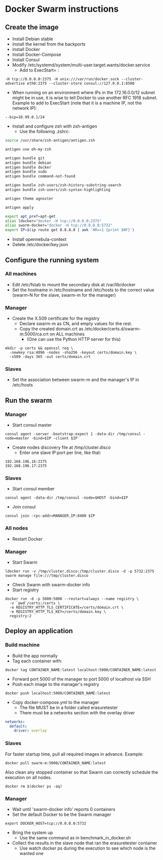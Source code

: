 # Docker Swarm instructions

## Create the image

* Install Debian stable
* Install the kernel from the backports
* Install Docker
* Install Docker-Compose
* Install Consul
* Modify /etc/systemd/system/multi-user.target.wants/docker.service
    * Add to ExecStart= :
```
-H tcp://0.0.0.0:2375 -H unix:///var/run/docker.sock --cluster-advertise eth0:2375 --cluster-store consul://127.0.0.1:8500
```
* When running on an environment where IPs in the 172.16.0.0/12 subnet might be in use, it is wise to tell Docker to use another RFC 1918 subnet. Example to add to ExecStart (note that it is a machine IP, not the network IP):
```
--bip=10.99.0.1/24
```
* Install and configure zsh with zsh-antigen
    * Use the following .zshrc:
```zsh
source /usr/share/zsh-antigen/antigen.zsh

antigen use oh-my-zsh

antigen bundle git
antigen bundle debian
antigen bundle docker
antigen bundle sudo
antigen bundle command-not-found

antigen bundle zsh-users/zsh-history-substring-search
antigen bundle zsh-users/zsh-syntax-highlighting

antigen theme agnoster

antigen apply

export apt_pref=apt-get
alias ldocker="docker -H tcp://0.0.0.0:2375"
alias swarm-docker="docker -H tcp://0.0.0.0:5732"
export IP=$(ip route get 8.8.8.8 | awk 'NR==1 {print $NF}')
```
* Install opennebula-context
* Delete /etc/docker/key.json

## Configure the running system

### All machines

* Edit /etc/fstab to mount the secondary disk at /var/lib/docker
* Set the hostname in /etc/hostname and /etc/hosts to the correct value (swarm-N for the slave, swarm-m for the manager)


### Manager

* Create the X.509 certificate for the registry
    * Declare swarm-m as CN, and empty values for the rest.
    * Copy the created domain.crt as /etc/docker/certs.d/swarm-m:5000/ca.crt on ALL machines
        * (One can use the Python HTTP server for this)
```
mkdir -p certs && openssl req \
  -newkey rsa:4096 -nodes -sha256 -keyout certs/domain.key \
  -x509 -days 365 -out certs/domain.crt
```

### Slaves

* Set the association between swarm-m and the manager's IP in /etc/hosts

## Run the swarm

### Manager

* Start consul master
```
consul agent -server -bootstrap-expect 1 -data-dir /tmp/consul -node=master -bind=$IP -client $IP
```
* Create nodes discovery file at /tmp/cluster.disco
    * Enter one slave IP:port per line, like that:
```
192.168.196.16:2375
192.168.196.17:2375
```

### Slaves

* Start consul member
```
consul agent -data-dir /tmp/consul -node=$HOST -bind=$IP
```
* Join consul
```
consul join -rpc-addr=MANAGER_IP:8400 $IP
```

### All nodes

* Restart Docker

### Manager

* Start Swarm
```
ldocker run -v /tmp/cluster.disco:/tmp/cluster.disco -d -p 5732:2375 swarm manage file:///tmp/cluster.disco
```
* Check Swarm with swarm-docker info
* Start registry
```
docker run -d -p 5000:5000 --restart=always --name registry \
  -v `pwd`/certs:/certs \
  -e REGISTRY_HTTP_TLS_CERTIFICATE=/certs/domain.crt \
  -e REGISTRY_HTTP_TLS_KEY=/certs/domain.key \
  registry:2
```

## Deploy an application

### Build machine

* Build the app normally
* Tag each container with:
```
docker tag CONTAINER_NAME:latest localhost:5000/CONTAINER_NAME:latest
```
* Forward port 5000 of the manager to port 5000 of localhost via SSH
* Push each image to the manager's registry
```
docker push localhost:5000/CONTAINER_NAME:latest
```
* Copy docker-compose.yml to the manager
    * The file MUST be in a folder called erasuretester
    * There must be a networks section with the overlay driver
```yaml
networks:
  default:
    driver: overlay
```

### Slaves

For faster startup time, pull all required images in advance. Example:
```
docker pull swarm-m:5000/CONTAINER_NAME:latest
```

Also clean any stopped container so that Swarm can correctly schedule the execution on all nodes.
```
docker rm $(docker ps -aq)
```

### Manager

* Wait until 'swarm-docker info' reports 0 containers
* Set the default Docker to be the Swarm manager
```
export DOCKER_HOST=tcp://0.0.0.0:5732
```
* Bring the system up
    * Use the same command as in benchmark_in_docker.sh
* Collect the results in the slave node that ran the erasuretester container
    * Use watch docker ps during the execution to see which node is the wanted one
